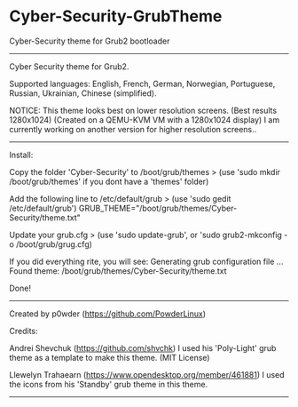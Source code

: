 # Cyber-Security-GrubTheme
Cyber-Security theme for Grub2 bootloader

____________________________________________________________________________

Cyber Security theme for Grub2.


Supported languages: English, French, German, Norwegian, Portuguese, Russian, Ukrainian, Chinese (simplified).


NOTICE: This theme looks best on lower resolution screens.
(Best results 1280x1024) (Created on a QEMU-KVM VM with a 1280x1024 display)
I am currently working on another version for higher resolution screens..

____________________________________________________________________________

Install:

Copy the folder 'Cyber-Security' to /boot/grub/themes >
(use 'sudo mkdir /boot/grub/themes' if you dont have a 'themes' folder)

Add the following line to /etc/default/grub >
(use 'sudo gedit /etc/default/grub')
GRUB_THEME="/boot/grub/themes/Cyber-Security/theme.txt"

Update your grub.cfg >
(use 'sudo update-grub', or 'sudo grub2-mkconfig -o /boot/grub/grug.cfg)

If you did everything rite, you will see:
Generating grub configuration file ...
Found theme: /boot/grub/themes/Cyber-Security/theme.txt

Done!

____________________________________________________________________________

Created by p0wder (https://github.com/PowderLinux)


Credits:

Andrei Shevchuk (https://github.com/shvchk)
I used his 'Poly-Light' grub theme as a template to make this theme.
(MIT License)

Llewelyn Trahaearn (https://www.opendesktop.org/member/461881)
I used the icons from his 'Standby' grub theme in this theme.

____________________________________________________________________________

